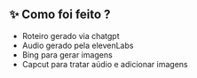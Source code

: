 
## ✨ Como foi feito ?

- Roteiro gerado via chatgpt
- Audio gerado pela elevenLabs
- Bing para gerar imagens
- Capcut para tratar aúdio e adicionar imagens
